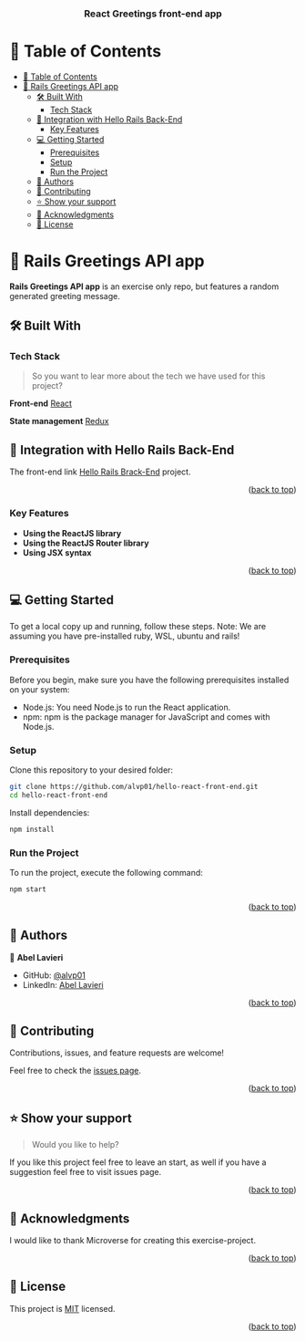 <a name="readme-top"></a>

<div align="center">
  <h3><b>React Greetings front-end app</b></h3>
</div>

<!-- TABLE OF CONTENTS -->

# 📗 Table of Contents


- [📗 Table of Contents](#-table-of-contents)
- [📖 Rails Greetings API app ](#-rails-greetings-api-app-)
  - [🛠 Built With ](#-built-with-)
    - [Tech Stack ](#tech-stack-)
  - [🔗 Integration with Hello Rails Back-End ](#-integration-with-hello-rails-back-end-)
    - [Key Features ](#key-features-)
  - [💻 Getting Started ](#-getting-started-)
    - [Prerequisites](#prerequisites)
    - [Setup](#setup)
    - [Run the Project](#run-the-project)
  - [👥 Authors ](#-authors-)
  - [🤝 Contributing ](#-contributing-)
  - [⭐️ Show your support ](#️-show-your-support-)
  - [🙏 Acknowledgments ](#-acknowledgments-)
  - [📝 License ](#-license-)

<!-- PROJECT DESCRIPTION -->

# 📖 Rails Greetings API app <a name="about-project"></a>

**Rails Greetings API app** is an exercise only repo, but features a random generated greeting message.


## 🛠 Built With <a name="built-with"></a>

### Tech Stack <a name="tech-stack"></a>

> So you want to lear more about the tech we have used for this project?


**Front-end**
<a href="https://rubyonrails.org/">React</a></li>



**State management**
<a href="https://react-redux.js.org/">Redux</a>

## 🔗 Integration with Hello Rails Back-End <a name="integration-with-hello-rails-back-end"></a>

The front-end link [Hello Rails Brack-End](https://github.com/alvp01/hello-rails-back-end) project.

<p align="right">(<a href="#readme-top">back to top</a>)</p>

<!-- Features -->

### Key Features <a name="key-features"></a>

- **Using the ReactJS library**
- **Using the ReactJS Router library**
- **Using JSX syntax**

<p align="right">(<a href="#readme-top">back to top</a>)</p>

<!-- GETTING STARTED -->

## 💻 Getting Started <a name="getting-started"></a>

To get a local copy up and running, follow these steps.
Note: We are assuming you have pre-installed ruby, WSL, ubuntu and rails!

### Prerequisites

Before you begin, make sure you have the following prerequisites installed on your system:

- Node.js: You need Node.js to run the React application.
- npm: npm is the package manager for JavaScript and comes with Node.js.

### Setup

Clone this repository to your desired folder:

```sh
git clone https://github.com/alvp01/hello-react-front-end.git
cd hello-react-front-end
```

Install dependencies:

```sh
npm install
```

### Run the Project

To run the project, execute the following command:

```sh
npm start
```

<p align="right">(<a href="#readme-top">back to top</a>)</p>

<!-- AUTHORS -->

## 👥 Authors <a name="authors"></a>

👤 **Abel Lavieri**

- GitHub: [@alvp01](https://github.com/alvp01)
- LinkedIn: [Abel Lavieri](https://www.linkedin.com/in/abel-lavieri)

  
<p align="right">(<a href="#readme-top">back to top</a>)</p>

<!-- CONTRIBUTING -->

## 🤝 Contributing <a name="contributing"></a>

Contributions, issues, and feature requests are welcome!

Feel free to check the [issues page](https://github.com/cancelei/hello-rails-react2/issues).

<p align="right">(<a href="#readme-top">back to top</a>)</p>

<!-- SUPPORT -->

## ⭐️ Show your support <a name="support"></a>

> Would you like to help?

If you like this project feel free to leave an start, as well if you have a suggestion feel free to visit issues page.

<p align="right">(<a href="#readme-top">back to top</a>)</p>

<!-- ACKNOWLEDGEMENTS -->

## 🙏 Acknowledgments <a name="acknowledgements"></a>

I would like to thank Microverse for creating this exercise-project.

<p align="right">(<a href="#readme-top">back to top</a>)</p>

<!-- LICENSE -->

## 📝 License <a name="license"></a>

This project is [MIT](./LICENSE.md) licensed.

<p align="right">(<a href="#readme-top">back to top</a>)</p>
